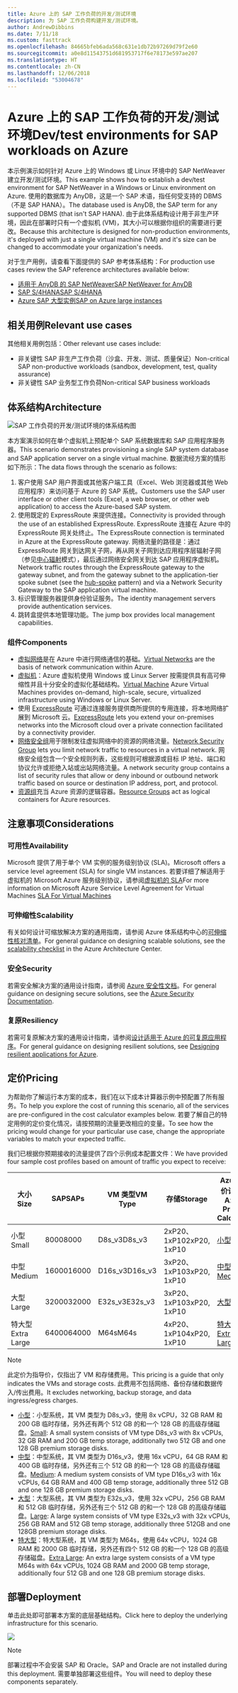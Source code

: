 ```yaml
---
title: Azure 上的 SAP 工作负荷的开发/测试环境
description: 为 SAP 工作负荷构建开发/测试环境。
author: AndrewDibbins
ms.date: 7/11/18
ms.custom: fasttrack
ms.openlocfilehash: 84665bfeb6ada568c631e1db72b97269d79f2e60
ms.sourcegitcommit: a0e8d11543751d681953717f6e78173e597ae207
ms.translationtype: HT
ms.contentlocale: zh-CN
ms.lasthandoff: 12/06/2018
ms.locfileid: "53004678"
---
```

# <a name="devtest-environments-for-sap-workloads-on-azure"></a><span data-ttu-id="a984f-103">Azure 上的 SAP 工作负荷的开发/测试环境</span><span class="sxs-lookup"><span data-stu-id="a984f-103">Dev/test environments for SAP workloads on Azure</span></span>

<span data-ttu-id="a984f-104">本示例演示如何针对 Azure 上的 Windows 或 Linux 环境中的 SAP NetWeaver 建立开发/测试环境。</span><span class="sxs-lookup"><span data-stu-id="a984f-104">This example shows how to establish a dev/test environment for SAP NetWeaver in a Windows or Linux environment on Azure.</span></span> <span data-ttu-id="a984f-105">使用的数据库为 AnyDB，这是一个 SAP 术语，指任何受支持的 DBMS（不是 SAP HANA）。</span><span class="sxs-lookup"><span data-stu-id="a984f-105">The database used is AnyDB, the SAP term for any supported DBMS (that isn't SAP HANA).</span></span> <span data-ttu-id="a984f-106">由于此体系结构设计用于非生产环境，因此在部署时只有一个虚拟机 (VM)，其大小可以根据你组织的需要进行更改。</span><span class="sxs-lookup"><span data-stu-id="a984f-106">Because this architecture is designed for non-production environments, it's deployed with just a single virtual machine (VM) and it's size can be changed to accommodate your organization's needs.</span></span>

<span data-ttu-id="a984f-107">对于生产用例，请查看下面提供的 SAP 参考体系结构：</span><span class="sxs-lookup"><span data-stu-id="a984f-107">For production use cases review the SAP reference architectures available below:</span></span>

* <span data-ttu-id="a984f-108">[适用于 AnyDB 的 SAP NetWeaver][sap-netweaver]</span><span class="sxs-lookup"><span data-stu-id="a984f-108">[SAP NetWeaver for AnyDB][sap-netweaver]</span></span>
* <span data-ttu-id="a984f-109">[SAP S/4HANA][sap-hana]</span><span class="sxs-lookup"><span data-stu-id="a984f-109">[SAP S/4HANA][sap-hana]</span></span>
* <span data-ttu-id="a984f-110">[Azure SAP 大型实例][sap-large]</span><span class="sxs-lookup"><span data-stu-id="a984f-110">[SAP on Azure large instances][sap-large]</span></span>

## <a name="relevant-use-cases"></a><span data-ttu-id="a984f-111">相关用例</span><span class="sxs-lookup"><span data-stu-id="a984f-111">Relevant use cases</span></span>

<span data-ttu-id="a984f-112">其他相关用例包括：</span><span class="sxs-lookup"><span data-stu-id="a984f-112">Other relevant use cases include:</span></span>

* <span data-ttu-id="a984f-113">非关键性 SAP 非生产工作负荷（沙盒、开发、测试、质量保证）</span><span class="sxs-lookup"><span data-stu-id="a984f-113">Non-critical SAP non-productive workloads (sandbox, development, test, quality assurance)</span></span>
* <span data-ttu-id="a984f-114">非关键性 SAP 业务型工作负荷</span><span class="sxs-lookup"><span data-stu-id="a984f-114">Non-critical SAP business workloads</span></span>

## <a name="architecture"></a><span data-ttu-id="a984f-115">体系结构</span><span class="sxs-lookup"><span data-stu-id="a984f-115">Architecture</span></span>

![SAP 工作负荷的开发/测试环境的体系结构图](media/architecture-sap-dev-test.png)

<span data-ttu-id="a984f-117">本方案演示如何在单个虚拟机上预配单个 SAP 系统数据库和 SAP 应用程序服务器。</span><span class="sxs-lookup"><span data-stu-id="a984f-117">This scenario demonstrates provisioning a single SAP system database and SAP application server on a single virtual machine.</span></span> <span data-ttu-id="a984f-118">数据流经方案的情形如下所示：</span><span class="sxs-lookup"><span data-stu-id="a984f-118">The data flows through the scenario as follows:</span></span>

1. <span data-ttu-id="a984f-119">客户使用 SAP 用户界面或其他客户端工具（Excel、Web 浏览器或其他 Web 应用程序）来访问基于 Azure 的 SAP 系统。</span><span class="sxs-lookup"><span data-stu-id="a984f-119">Customers use the SAP user interface or other client tools (Excel, a web browser, or other web application) to access the Azure-based SAP system.</span></span>
2. <span data-ttu-id="a984f-120">使用既定的 ExpressRoute 来提供连接。</span><span class="sxs-lookup"><span data-stu-id="a984f-120">Connectivity is provided through the use of an established ExpressRoute.</span></span> <span data-ttu-id="a984f-121">ExpressRoute 连接在 Azure 中的 ExpressRoute 网关处终止。</span><span class="sxs-lookup"><span data-stu-id="a984f-121">The ExpressRoute connection is terminated in Azure at the ExpressRoute gateway.</span></span> <span data-ttu-id="a984f-122">网络流量的路径是：通过 ExpressRoute 网关到达网关子网，再从网关子网到达应用程序层辐射子网（参见[中心辐射][hub-spoke]模式），最后通过网络安全网关到达 SAP 应用程序虚拟机。</span><span class="sxs-lookup"><span data-stu-id="a984f-122">Network traffic routes through the ExpressRoute gateway to the gateway subnet, and from the gateway subnet to the application-tier spoke subnet (see the [hub-spoke][hub-spoke] pattern) and via a Network Security Gateway to the SAP application virtual machine.</span></span>
3. <span data-ttu-id="a984f-123">标识管理服务器提供身份验证服务。</span><span class="sxs-lookup"><span data-stu-id="a984f-123">The identity management servers provide authentication services.</span></span>
4. <span data-ttu-id="a984f-124">跳转盒提供本地管理功能。</span><span class="sxs-lookup"><span data-stu-id="a984f-124">The jump box provides local management capabilities.</span></span>

### <a name="components"></a><span data-ttu-id="a984f-125">组件</span><span class="sxs-lookup"><span data-stu-id="a984f-125">Components</span></span>

* <span data-ttu-id="a984f-126">[虚拟网络](/azure/virtual-network/virtual-networks-overview)是在 Azure 中进行网络通信的基础。</span><span class="sxs-lookup"><span data-stu-id="a984f-126">[Virtual Networks](/azure/virtual-network/virtual-networks-overview) are the basis of network communication within Azure.</span></span>
* <span data-ttu-id="a984f-127">[虚拟机](/azure/virtual-machines/windows/overview)：Azure 虚拟机使用 Windows 或 Linux Server 按需提供具有高可伸缩性并且十分安全的虚拟化基础结构。</span><span class="sxs-lookup"><span data-stu-id="a984f-127">[Virtual Machine](/azure/virtual-machines/windows/overview) Azure Virtual Machines provides on-demand, high-scale, secure, virtualized infrastructure using Windows or Linux Server.</span></span>
* <span data-ttu-id="a984f-128">使用 [ExpressRoute](/azure/expressroute/expressroute-introduction) 可通过连接服务提供商所提供的专用连接，将本地网络扩展到 Microsoft 云。</span><span class="sxs-lookup"><span data-stu-id="a984f-128">[ExpressRoute](/azure/expressroute/expressroute-introduction) lets you extend your on-premises networks into the Microsoft cloud over a private connection facilitated by a connectivity provider.</span></span>
* <span data-ttu-id="a984f-129">[网络安全组](/azure/virtual-network/security-overview)用于限制发往虚拟网络中的资源的网络流量。</span><span class="sxs-lookup"><span data-stu-id="a984f-129">[Network Security Group](/azure/virtual-network/security-overview) lets you limit network traffic to resources in a virtual network.</span></span> <span data-ttu-id="a984f-130">网络安全组包含一个安全规则列表，这些规则可根据源或目标 IP 地址、端口和协议允许或拒绝入站或出站网络流量。</span><span class="sxs-lookup"><span data-stu-id="a984f-130">A network security group contains a list of security rules that allow or deny inbound or outbound network traffic based on source or destination IP address, port, and protocol.</span></span> 
* <span data-ttu-id="a984f-131">[资源组](/azure/azure-resource-manager/resource-group-overview#resource-groups)充当 Azure 资源的逻辑容器。</span><span class="sxs-lookup"><span data-stu-id="a984f-131">[Resource Groups](/azure/azure-resource-manager/resource-group-overview#resource-groups) act as logical containers for Azure resources.</span></span>

## <a name="considerations"></a><span data-ttu-id="a984f-132">注意事项</span><span class="sxs-lookup"><span data-stu-id="a984f-132">Considerations</span></span>

### <a name="availability"></a><span data-ttu-id="a984f-133">可用性</span><span class="sxs-lookup"><span data-stu-id="a984f-133">Availability</span></span>

 <span data-ttu-id="a984f-134">Microsoft 提供了用于单个 VM 实例的服务级别协议 (SLA)。</span><span class="sxs-lookup"><span data-stu-id="a984f-134">Microsoft offers a service level agreement (SLA) for single VM instances.</span></span> <span data-ttu-id="a984f-135">若要详细了解适用于虚拟机的 Microsoft Azure 服务级别协议，请参阅[虚拟机的 SLA](https://azure.microsoft.com/support/legal/sla/virtual-machines)</span><span class="sxs-lookup"><span data-stu-id="a984f-135">For more information on Microsoft Azure Service Level Agreement for Virtual Machines [SLA For Virtual Machines](https://azure.microsoft.com/support/legal/sla/virtual-machines)</span></span>

### <a name="scalability"></a><span data-ttu-id="a984f-136">可伸缩性</span><span class="sxs-lookup"><span data-stu-id="a984f-136">Scalability</span></span>

<span data-ttu-id="a984f-137">有关如何设计可缩放解决方案的通用指南，请参阅 Azure 体系结构中心的[可伸缩性核对清单][scalability]。</span><span class="sxs-lookup"><span data-stu-id="a984f-137">For general guidance on designing scalable solutions, see the [scalability checklist][scalability] in the Azure Architecture Center.</span></span>

### <a name="security"></a><span data-ttu-id="a984f-138">安全</span><span class="sxs-lookup"><span data-stu-id="a984f-138">Security</span></span>

<span data-ttu-id="a984f-139">若需安全解决方案的通用设计指南，请参阅 [Azure 安全性文档][security]。</span><span class="sxs-lookup"><span data-stu-id="a984f-139">For general guidance on designing secure solutions, see the [Azure Security Documentation][security].</span></span>

### <a name="resiliency"></a><span data-ttu-id="a984f-140">复原</span><span class="sxs-lookup"><span data-stu-id="a984f-140">Resiliency</span></span>

<span data-ttu-id="a984f-141">若需可复原解决方案的通用设计指南，请参阅[设计适用于 Azure 的可复原应用程序][resiliency]。</span><span class="sxs-lookup"><span data-stu-id="a984f-141">For general guidance on designing resilient solutions, see [Designing resilient applications for Azure][resiliency].</span></span>

## <a name="pricing"></a><span data-ttu-id="a984f-142">定价</span><span class="sxs-lookup"><span data-stu-id="a984f-142">Pricing</span></span>

<span data-ttu-id="a984f-143">为帮助你了解运行本方案的成本，我们在以下成本计算器示例中预配置了所有服务。</span><span class="sxs-lookup"><span data-stu-id="a984f-143">To help you explore the cost of running this scenario, all of the services are pre-configured in the cost calculator examples below.</span></span> <span data-ttu-id="a984f-144">若要了解自己的特定用例的定价变化情况，请按预期的流量更改相应的变量。</span><span class="sxs-lookup"><span data-stu-id="a984f-144">To see how the pricing would change for your particular use case, change the appropriate variables to match your expected traffic.</span></span>

<span data-ttu-id="a984f-145">我们已根据你预期接收的流量提供了四个示例成本配置文件：</span><span class="sxs-lookup"><span data-stu-id="a984f-145">We have provided four sample cost profiles based on amount of traffic you expect to receive:</span></span>

|<span data-ttu-id="a984f-146">大小</span><span class="sxs-lookup"><span data-stu-id="a984f-146">Size</span></span>|<span data-ttu-id="a984f-147">SAP</span><span class="sxs-lookup"><span data-stu-id="a984f-147">SAPs</span></span>|<span data-ttu-id="a984f-148">VM 类型</span><span class="sxs-lookup"><span data-stu-id="a984f-148">VM Type</span></span>|<span data-ttu-id="a984f-149">存储</span><span class="sxs-lookup"><span data-stu-id="a984f-149">Storage</span></span>|<span data-ttu-id="a984f-150">Azure 定价计算器</span><span class="sxs-lookup"><span data-stu-id="a984f-150">Azure Pricing Calculator</span></span>|
|----|----|-------|-------|---------------|
|<span data-ttu-id="a984f-151">小型</span><span class="sxs-lookup"><span data-stu-id="a984f-151">Small</span></span>|<span data-ttu-id="a984f-152">8000</span><span class="sxs-lookup"><span data-stu-id="a984f-152">8000</span></span>|<span data-ttu-id="a984f-153">D8s_v3</span><span class="sxs-lookup"><span data-stu-id="a984f-153">D8s_v3</span></span>|<span data-ttu-id="a984f-154">2xP20、1xP10</span><span class="sxs-lookup"><span data-stu-id="a984f-154">2xP20, 1xP10</span></span>|[<span data-ttu-id="a984f-155">小型</span><span class="sxs-lookup"><span data-stu-id="a984f-155">Small</span></span>](https://azure.com/e/9d26b9612da9466bb7a800eab56e71d1)|
|<span data-ttu-id="a984f-156">中型</span><span class="sxs-lookup"><span data-stu-id="a984f-156">Medium</span></span>|<span data-ttu-id="a984f-157">16000</span><span class="sxs-lookup"><span data-stu-id="a984f-157">16000</span></span>|<span data-ttu-id="a984f-158">D16s_v3</span><span class="sxs-lookup"><span data-stu-id="a984f-158">D16s_v3</span></span>|<span data-ttu-id="a984f-159">3xP20、1xP10</span><span class="sxs-lookup"><span data-stu-id="a984f-159">3xP20, 1xP10</span></span>|[<span data-ttu-id="a984f-160">中型</span><span class="sxs-lookup"><span data-stu-id="a984f-160">Medium</span></span>](https://azure.com/e/465bd07047d148baab032b2f461550cd)|
<span data-ttu-id="a984f-161">大型</span><span class="sxs-lookup"><span data-stu-id="a984f-161">Large</span></span>|<span data-ttu-id="a984f-162">32000</span><span class="sxs-lookup"><span data-stu-id="a984f-162">32000</span></span>|<span data-ttu-id="a984f-163">E32s_v3</span><span class="sxs-lookup"><span data-stu-id="a984f-163">E32s_v3</span></span>|<span data-ttu-id="a984f-164">3xP20、1xP10</span><span class="sxs-lookup"><span data-stu-id="a984f-164">3xP20, 1xP10</span></span>|[<span data-ttu-id="a984f-165">大型</span><span class="sxs-lookup"><span data-stu-id="a984f-165">Large</span></span>](https://azure.com/e/ada2e849d68b41c3839cc976000c6931)|
<span data-ttu-id="a984f-166">特大型</span><span class="sxs-lookup"><span data-stu-id="a984f-166">Extra Large</span></span>|<span data-ttu-id="a984f-167">64000</span><span class="sxs-lookup"><span data-stu-id="a984f-167">64000</span></span>|<span data-ttu-id="a984f-168">M64s</span><span class="sxs-lookup"><span data-stu-id="a984f-168">M64s</span></span>|<span data-ttu-id="a984f-169">4xP20、1xP10</span><span class="sxs-lookup"><span data-stu-id="a984f-169">4xP20, 1xP10</span></span>|[<span data-ttu-id="a984f-170">特大型</span><span class="sxs-lookup"><span data-stu-id="a984f-170">Extra Large</span></span>](https://azure.com/e/975fb58a965c4fbbb54c5c9179c61cef)|

> [!NOTE]
> <span data-ttu-id="a984f-171">此定价为指导价，仅指出了 VM 和存储费用。</span><span class="sxs-lookup"><span data-stu-id="a984f-171">This pricing is a guide that only indicates the VMs and storage costs.</span></span> <span data-ttu-id="a984f-172">此费用不包括网络、备份存储和数据传入/传出费用。</span><span class="sxs-lookup"><span data-stu-id="a984f-172">It excludes networking, backup storage, and data ingress/egress charges.</span></span>

* <span data-ttu-id="a984f-173">[小型](https://azure.com/e/9d26b9612da9466bb7a800eab56e71d1)：小型系统，其 VM 类型为 D8s_v3，使用 8x vCPU，32 GB RAM 和 200 GB 临时存储，另外还有两个 512 GB 的和一个 128 GB 的高级存储磁盘。</span><span class="sxs-lookup"><span data-stu-id="a984f-173">[Small](https://azure.com/e/9d26b9612da9466bb7a800eab56e71d1): A small system consists of VM type D8s_v3 with 8x vCPUs, 32 GB RAM and 200 GB temp storage, additionally two 512 GB and one 128 GB premium storage disks.</span></span>
* <span data-ttu-id="a984f-174">[中型](https://azure.com/e/465bd07047d148baab032b2f461550cd)：中型系统，其 VM 类型为 D16s_v3，使用 16x vCPU，64 GB RAM 和 400 GB 临时存储，另外还有三个 512 GB 的和一个 128 GB 的高级存储磁盘。</span><span class="sxs-lookup"><span data-stu-id="a984f-174">[Medium](https://azure.com/e/465bd07047d148baab032b2f461550cd): A medium system consists of VM type D16s_v3 with 16x vCPUs, 64 GB RAM and 400 GB temp storage, additionally three 512 GB and one 128 GB premium storage disks.</span></span>
* <span data-ttu-id="a984f-175">[大型](https://azure.com/e/ada2e849d68b41c3839cc976000c6931)：大型系统，其 VM 类型为 E32s_v3，使用 32x vCPU，256 GB RAM 和 512 GB 临时存储，另外还有三个 512 GB 的和一个 128 GB 的高级存储磁盘。</span><span class="sxs-lookup"><span data-stu-id="a984f-175">[Large](https://azure.com/e/ada2e849d68b41c3839cc976000c6931): A large system consists of VM type E32s_v3 with 32x vCPUs, 256 GB RAM and 512 GB temp storage, additionally three 512GB and one 128GB premium storage disks.</span></span>
* <span data-ttu-id="a984f-176">[特大型](https://azure.com/e/975fb58a965c4fbbb54c5c9179c61cef)：特大型系统，其 VM 类型为 M64s，使用 64x vCPU，1024 GB RAM 和 2000 GB 临时存储，另外还有四个 512 GB 的和一个 128 GB 的高级存储磁盘。</span><span class="sxs-lookup"><span data-stu-id="a984f-176">[Extra Large](https://azure.com/e/975fb58a965c4fbbb54c5c9179c61cef): An extra large system consists of a VM type M64s with 64x vCPUs, 1024 GB RAM and 2000 GB temp storage, additionally four 512 GB and one 128 GB premium storage disks.</span></span>

## <a name="deployment"></a><span data-ttu-id="a984f-177">部署</span><span class="sxs-lookup"><span data-stu-id="a984f-177">Deployment</span></span>

<span data-ttu-id="a984f-178">单击此处即可部署本方案的底层基础结构。</span><span class="sxs-lookup"><span data-stu-id="a984f-178">Click here to deploy the underlying infrastructure for this scenario.</span></span>

<a href="https://portal.azure.com/#create/Microsoft.Template/uri/https%3A%2F%2Fraw.githubusercontent.com%2Fmspnp%2Fsolution-architectures%2Fmaster%2Fapps%2Fsap-2tier%2Fazuredeploy.json" target="_blank">
    <img src="https://azuredeploy.net/deploybutton.png"/>
</a>

> [!NOTE]
> <span data-ttu-id="a984f-179">部署过程中不会安装 SAP 和 Oracle。</span><span class="sxs-lookup"><span data-stu-id="a984f-179">SAP and Oracle are not installed during this deployment.</span></span> <span data-ttu-id="a984f-180">需要单独部署这些组件。</span><span class="sxs-lookup"><span data-stu-id="a984f-180">You will need to deploy these components separately.</span></span>

<!-- links -->
[resiliency]: /azure/architecture/resiliency/
[security]: /azure/security/
[scalability]: /azure/architecture/checklist/scalability
[sap-netweaver]: /azure/architecture/reference-architectures/sap/sap-netweaver
[sap-hana]: /azure/architecture/reference-architectures/sap/sap-s4hana
[sap-large]: /azure/architecture/reference-architectures/sap/hana-large-instances
[hub-spoke]: /azure/architecture/reference-architectures/hybrid-networking/hub-spoke
